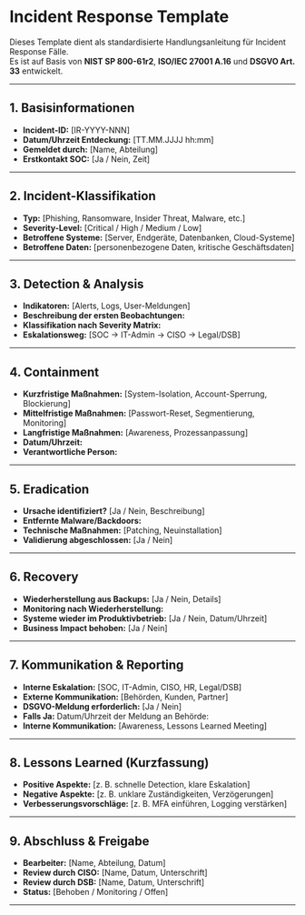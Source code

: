 # Incident Response Template

Dieses Template dient als standardisierte Handlungsanleitung für Incident Response Fälle.  
Es ist auf Basis von **NIST SP 800-61r2**, **ISO/IEC 27001 A.16** und **DSGVO Art. 33** entwickelt.

---

## 1. Basisinformationen
- **Incident-ID:** [IR-YYYY-NNN]  
- **Datum/Uhrzeit Entdeckung:** [TT.MM.JJJJ hh:mm]  
- **Gemeldet durch:** [Name, Abteilung]  
- **Erstkontakt SOC:** [Ja / Nein, Zeit]  

---

## 2. Incident-Klassifikation
- **Typ:** [Phishing, Ransomware, Insider Threat, Malware, etc.]  
- **Severity-Level:** [Critical / High / Medium / Low]  
- **Betroffene Systeme:** [Server, Endgeräte, Datenbanken, Cloud-Systeme]  
- **Betroffene Daten:** [personenbezogene Daten, kritische Geschäftsdaten]  

---

## 3. Detection & Analysis
- **Indikatoren:** [Alerts, Logs, User-Meldungen]  
- **Beschreibung der ersten Beobachtungen:**  
- **Klassifikation nach Severity Matrix:**  
- **Eskalationsweg:** [SOC → IT-Admin → CISO → Legal/DSB]  

---

## 4. Containment
- **Kurzfristige Maßnahmen:** [System-Isolation, Account-Sperrung, Blockierung]  
- **Mittelfristige Maßnahmen:** [Passwort-Reset, Segmentierung, Monitoring]  
- **Langfristige Maßnahmen:** [Awareness, Prozessanpassung]  
- **Datum/Uhrzeit:**  
- **Verantwortliche Person:**  

---

## 5. Eradication
- **Ursache identifiziert?** [Ja / Nein, Beschreibung]  
- **Entfernte Malware/Backdoors:**  
- **Technische Maßnahmen:** [Patching, Neuinstallation]  
- **Validierung abgeschlossen:** [Ja / Nein]  

---

## 6. Recovery
- **Wiederherstellung aus Backups:** [Ja / Nein, Details]  
- **Monitoring nach Wiederherstellung:**  
- **Systeme wieder im Produktivbetrieb:** [Ja / Nein, Datum/Uhrzeit]  
- **Business Impact behoben:** [Ja / Nein]  

---

## 7. Kommunikation & Reporting
- **Interne Eskalation:** [SOC, IT-Admin, CISO, HR, Legal/DSB]  
- **Externe Kommunikation:** [Behörden, Kunden, Partner]  
- **DSGVO-Meldung erforderlich:** [Ja / Nein]  
- **Falls Ja:** Datum/Uhrzeit der Meldung an Behörde:  
- **Interne Kommunikation:** [Awareness, Lessons Learned Meeting]  

---

## 8. Lessons Learned (Kurzfassung)
- **Positive Aspekte:** [z. B. schnelle Detection, klare Eskalation]  
- **Negative Aspekte:** [z. B. unklare Zuständigkeiten, Verzögerungen]  
- **Verbesserungsvorschläge:** [z. B. MFA einführen, Logging verstärken]  

---

## 9. Abschluss & Freigabe
- **Bearbeiter:** [Name, Abteilung, Datum]  
- **Review durch CISO:** [Name, Datum, Unterschrift]  
- **Review durch DSB:** [Name, Datum, Unterschrift]  
- **Status:** [Behoben / Monitoring / Offen]  

---
